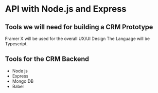 # API with Node.js and Express

## Tools we will need for building a CRM Prototype 
 Framer X will be used for the overall UX/UI Design
 The Language will be Typescript.

 ## Tools for the CRM Backend 
 * Node js
 * Express
 * Mongo DB
 * Babel
